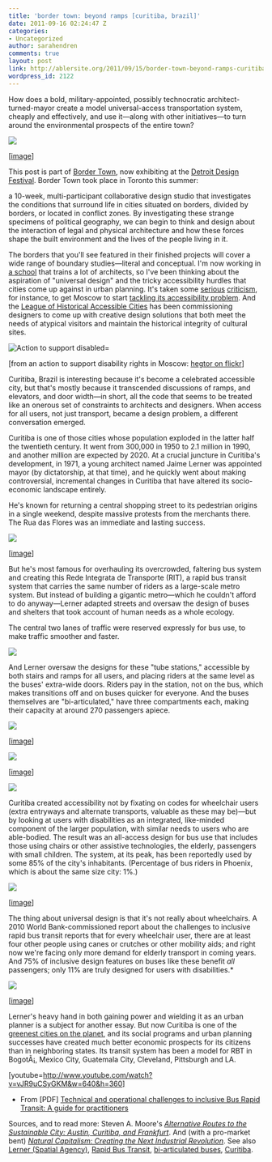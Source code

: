 ```yaml
---
title: 'border town: beyond ramps [curitiba, brazil]'
date: 2011-09-16 02:24:47 Z
categories:
- Uncategorized
author: sarahendren
comments: true
layout: post
link: http://ablersite.org/2011/09/15/border-town-beyond-ramps-curitiba-brazil/
wordpress_id: 2122
---
```


How does a bold, military-appointed, possibly technocratic architect-turned-mayor create a model universal-access transportation system, cheaply and effectively, and use it—along with other initiatives—to turn around the environmental prospects of the entire town?

[![](http://ablersite.files.wordpress.com/2011/09/tr04curitibabrazil_web.jpg)](http://ablersite.files.wordpress.com/2011/09/tr04curitibabrazil_web.jpg)

[[image](http://ninjasharks.blogspot.com/2010/09/convenient-truth.html)]

This post is part of [Border Town](http://dividedcities.com/), now exhibiting at the [Detroit Design Festival](http://www.detroitdesignfestival.com/happenings/bordertown/http://www.detroitdesignfestival.com/happenings/bordertown/). Border Town took place in Toronto this summer:


a 10-week, multi-participant collaborative design studio that investigates the conditions that surround life in cities situated on borders, divided by borders, or located in conflict zones. By investigating these strange specimens of political geography, we can begin to think and design about the interaction of legal and physical architecture and how these forces shape the built environment and the lives of the people living in it.


The borders that you'll see featured in their finished projects will cover a wide range of boundary studies—literal and conceptual. I'm now working in [a school](http://www.gsd.harvard.edu/#/news/all-news/feed.html) that trains a lot of architects, so I've been thinking about the aspiration of "universal design" and the tricky accessibility hurdles that cities come up against in urban planning. It's taken some [serious](http://www.nytimes.com/2010/05/21/world/europe/21moscow.html?_r=1&ref=paralympic_games) [criticism](http://news.bbc.co.uk/2/hi/8302633.stm), for instance, to get Moscow to start [tackling its accessibility problem](http://context.themoscowtimes.ru/news/article/putin-courts-the-disabled-before-duma-vote/442385.html). And the [League of Historical Accessible Cities](http://www.efc.be/Networking/InterestGroupsAndFora/Disability/Pages/LeagueofHistoricalAccesiblecities.aspx) has been commissioning designers to come up with creative design solutions that both meet the needs of atypical visitors and maintain the historical integrity of cultural sites.

![Action to support disabled=](http://farm5.static.flickr.com/4115/4931861185_ed55779fe0.jpg)

[from an action to support disability rights in Moscow: [hegtor on flickr](http://www.flickr.com/photos/yuri_timofeyev/4931861185/in/photostream/)]

Curitiba, Brazil is interesting because it's become a celebrated accessible city, but that's mostly because it transcended discussions of ramps, and elevators, and door width—in short, all the code that seems to be treated like an onerous set of constraints to architects and designers. When access for all users, not just transport, became a design problem, a different conversation emerged.

Curitiba is one of those cities whose population exploded in the latter half the twentieth century. It went from 300,000 in 1950 to 2.1 million in 1990, and another million are expected by 2020. At a crucial juncture in Curitiba's development, in 1971, a young architect named Jaime Lerner was appointed mayor (by dictatorship, at that time), and he quickly went about making controversial, incremental changes in Curitiba that have altered its socio-economic landscape entirely.

He's known for returning a central shopping street to its pedestrian origins in a single weekend, despite massive protests from the merchants there. The Rua das Flores was an immediate and lasting success.

[![](http://ablersite.files.wordpress.com/2011/09/ruadasflores.jpg)](http://ablersite.files.wordpress.com/2011/09/ruadasflores.jpg)

[[image](http://visual-de-londrina.blogspot.com/2010/01/curitiba-sem-poluicao-visual.html)]

But he's most famous for overhauling its overcrowded, faltering bus system and creating this Rede Integrata de Transporte (RIT), a rapid bus transit system that carries the same number of riders as a large-scale metro system. But instead of building a gigantic metro—which he couldn't afford to do anyway—Lerner adapted streets and oversaw the design of buses and shelters that took account of human needs as a whole ecology.

The central two lanes of traffic were reserved expressly for bus use, to make traffic smoother and faster.

[![](http://ablersite.files.wordpress.com/2011/09/curitibainside_bus.jpg)](http://ablersite.files.wordpress.com/2011/09/curitibainside_bus.jpg)

And Lerner oversaw the designs for these "tube stations," accessible by both stairs and ramps for all users, and placing riders at the same level as the buses' extra-wide doors. Riders pay in the station, not on the bus, which makes transitions off and on buses quicker for everyone. And the buses themselves are "bi-articulated," have three compartments each, making their capacity at around 270 passengers apiece.

[![](http://ablersite.files.wordpress.com/2011/09/curitiba_busstube.jpg)](http://ablersite.files.wordpress.com/2011/09/curitiba_busstube.jpg)

[[image](http://www.embarq.org/en/city/curitiba-brazil)]

[![](http://ablersite.files.wordpress.com/2011/09/449px-curitiba_10_2006_04_w.jpg)](http://ablersite.files.wordpress.com/2011/09/449px-curitiba_10_2006_04_w.jpg)

[[image](http://wapedia.mobi/en/Wheelchair_accessible)]

[![](http://ablersite.files.wordpress.com/2011/09/bus_stops_3_curitiba_bras.gif)](http://ablersite.files.wordpress.com/2011/09/bus_stops_3_curitiba_bras.gif)

Curitiba created accessibility not by fixating on codes for wheelchair users (extra entryways and alternate transports, valuable as these may be)—but by looking at users with disabilities as an integrated, like-minded component of the larger population, with similar needs to users who are able-bodied. The result was an all-access design for bus use that includes those using chairs or other assistive technologies, the elderly, passengers with small children. The system, at its peak, has been reportedly used by some 85% of the city's inhabitants. (Percentage of bus riders in Phoenix, which is about the same size city: 1%.)

[![](http://ablersite.files.wordpress.com/2011/09/bus_door_open_curitiba.gif)](http://ablersite.files.wordpress.com/2011/09/bus_door_open_curitiba.gif)

[[image](http://visual-de-londrina.blogspot.com/2010/01/curitiba-sem-poluicao-visual.html)]

The thing about universal design is that it's not really about wheelchairs. A 2010 World Bank-commissioned report about the challenges to inclusive rapid bus transit reports that for every wheelchair user, there are at least four other people using canes or crutches or other mobility aids; and right now we're facing only more demand for elderly transport in coming years. And 75% of inclusive design features on buses like these benefit *all* passengers; only 11% are truly designed for users with disabilities.*

[![](http://ablersite.files.wordpress.com/2011/09/curitiba007.jpg)](http://ablersite.files.wordpress.com/2011/09/curitiba007.jpg)

[[image](http://greatergreaterwashington.org/post/5001/lessons-from-a-south-american-bus-rapid-transit-system/)]

Lerner's heavy hand in both gaining power and wielding it as an urban planner is a subject for another essay. But now Curitiba is one of the [greenest cities on the planet](http://ecosmarty.org/5-greenest-cities-in-the-world/), and its social programs and urban planning successes have created much better economic prospects for its citizens than in neighboring states. Its transit system has been a model for RBT in BogotÃ¡, Mexico City, Guatemala City, Cleveland, Pittsburgh and LA.

[youtube=http://www.youtube.com/watch?v=vJR9uCSyGKM&w=640&h=360]

* From [PDF] [Technical and operational challenges to inclusive Bus Rapid Transit: A guide for practitioners](http://siteresources.worldbank.org/DISABILITY/Resources/280658-1239044853210/5995073-1239044977199/5995074-1239045184837/5995121-1239046824546/BRT_Challenges9-10.pdf)

Sources, and to read more: Steven A. Moore's [_Alternative Routes to the Sustainable City: Austin, Curitiba, and Frankfurt_](http://www.amazon.com/Alternative-Routes-Sustainable-City-Frankfurt/dp/0739115340/ref=sr_1_1?ie=UTF8&qid=1316137747&sr=8-1). And (with a pro-market bent) [_Natural Capitalism: Creating the Next Industrial Revolution_](http://www.amazon.com/Natural-Capitalism-Creating-Industrial-Revolution/dp/0316353000/ref=sr_1_1?s=books&ie=UTF8&qid=1316137813&sr=1-1). See also [Lerner (Spatial Agency)](http://www.spatialagency.net/database/where/organisational%20structures/jaime.lerner), [Rapid Bus Transit](http://en.wikipedia.org/wiki/Rapid_bus_transit), [bi-articulated buses](http://en.wikipedia.org/wiki/Bi-articulated_bus), [Curitiba](http://en.wikipedia.org/wiki/Curitiba).
